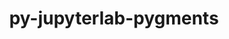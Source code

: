 ---
title: "py-jupyterlab-pygments"
layout: cache
categories: [package, v0.18.0]
meta: {"versions": ["0.1.2"], "compilers": ["gcc@=7.5.0"], "oss": ["ubuntu18.04"], "platforms": ["linux"], "targets": ["x86_64"], "stacks": ["data-vis-sdk", "e4s", "root"], "num_specs": 3, "num_specs_by_stack": {"root": 3, "data-vis-sdk": 1, "e4s": 2}}
spec_details: [{"hash": "pqovq3et6xadckos63xwjzcstfi2ukj3", "compiler": "gcc@=7.5.0", "versions": ["0.1.2"], "os": "ubuntu18.04", "platform": "linux", "target": "x86_64", "variants": [], "stacks": ["root", "data-vis-sdk"], "size": "-", "tarball": "https://binaries.spack.io/v0.18.0/build_cache/linux-ubuntu18.04-x86_64/gcc-7.5.0/py-jupyterlab-pygments-0.1.2/linux-ubuntu18.04-x86_64-gcc-7.5.0-py-jupyterlab-pygments-0.1.2-pqovq3et6xadckos63xwjzcstfi2ukj3.spack"}, {"hash": "lcwumawbsbv3aiois4rmxyfbqdsrgk7c", "compiler": "gcc@=7.5.0", "versions": ["0.1.2"], "os": "ubuntu18.04", "platform": "linux", "target": "x86_64", "variants": [], "stacks": ["root", "e4s"], "size": "-", "tarball": "https://binaries.spack.io/v0.18.0/build_cache/linux-ubuntu18.04-x86_64/gcc-7.5.0/py-jupyterlab-pygments-0.1.2/linux-ubuntu18.04-x86_64-gcc-7.5.0-py-jupyterlab-pygments-0.1.2-lcwumawbsbv3aiois4rmxyfbqdsrgk7c.spack"}, {"hash": "3vqxebufpjm5mbpqnajyfo5tfvtb5vh2", "compiler": "gcc@=7.5.0", "versions": ["0.1.2"], "os": "ubuntu18.04", "platform": "linux", "target": "x86_64", "variants": [], "stacks": ["root", "e4s"], "size": "-", "tarball": "https://binaries.spack.io/v0.18.0/build_cache/linux-ubuntu18.04-x86_64/gcc-7.5.0/py-jupyterlab-pygments-0.1.2/linux-ubuntu18.04-x86_64-gcc-7.5.0-py-jupyterlab-pygments-0.1.2-3vqxebufpjm5mbpqnajyfo5tfvtb5vh2.spack"}]
---